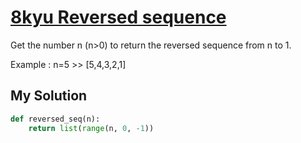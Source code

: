 # [8kyu Reversed sequence](https://www.codewars.com/kata/reversed-sequence)


Get the number n (n>0) to return the reversed sequence from n to 1.

Example : n=5 >> [5,4,3,2,1]


## My Solution

```python
def reversed_seq(n):
    return list(range(n, 0, -1))